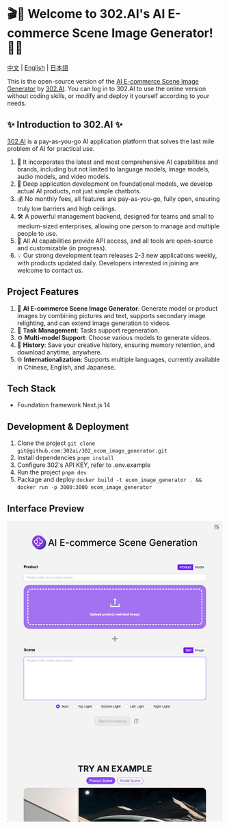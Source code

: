 # 🎬🤖 Welcome to 302.AI's AI E-commerce Scene Image Generator! 🚀✨

[中文](README_zh.md) | [English](README.md) | [日本語](README_ja.md)

This is the open-source version of the [AI E-commerce Scene Image Generator](https://302.ai/tools/ecom1/) by [302.AI](https://302.ai). You can log in to 302.AI to use the online version without coding skills, or modify and deploy it yourself according to your needs.

## ✨ Introduction to 302.AI ✨

[302.AI](https://302.ai) is a pay-as-you-go AI application platform that solves the last mile problem of AI for practical use.

1. 🧠 It incorporates the latest and most comprehensive AI capabilities and brands, including but not limited to language models, image models, audio models, and video models.
2. 🚀 Deep application development on foundational models, we develop actual AI products, not just simple chatbots.
3. 💰 No monthly fees, all features are pay-as-you-go, fully open, ensuring truly low barriers and high ceilings.
4. 🛠 A powerful management backend, designed for teams and small to medium-sized enterprises, allowing one person to manage and multiple people to use.
5. 🔗 All AI capabilities provide API access, and all tools are open-source and customizable (in progress).
6. 💡 Our strong development team releases 2-3 new applications weekly, with products updated daily. Developers interested in joining are welcome to contact us.

## Project Features

1. 🎥 **AI E-commerce Scene Image Generator**: Generate model or product images by combining pictures and text, supports secondary image relighting, and can extend image generation to videos.
2. 🔄 **Task Management**: Tasks support regeneration.
3. ⚙️ **Multi-model Support**: Choose various models to generate videos.
4. 📜 **History**: Save your creative history, ensuring memory retention, and download anytime, anywhere.
5. 🌐 **Internationalization**: Supports multiple languages, currently available in Chinese, English, and Japanese.

## Tech Stack

- Foundation framework Next.js 14

## Development & Deployment

1. Clone the project `git clone git@github.com:302ai/302_ecom_image_generator.git`
2. Install dependencies `pnpm install`
3. Configure 302's API KEY, refer to .env.example
4. Run the project `pnpm dev`
5. Package and deploy `docker build -t ecom_image_generator . && docker run -p 3000:3000 ecom_image_generator`

## Interface Preview

![pic-tool](docs/en/ecom.png)